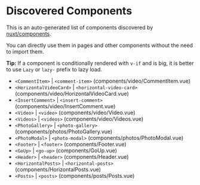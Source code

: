 # Discovered Components

This is an auto-generated list of components discovered by [nuxt/components](https://github.com/nuxt/components).

You can directly use them in pages and other components without the need to import them.

**Tip:** If a component is conditionally rendered with `v-if` and is big, it is better to use `Lazy` or `lazy-` prefix to lazy load.

- `<CommentItem>` | `<comment-item>` (components/video/CommentItem.vue)
- `<HorizontalVideoCard>` | `<horizontal-video-card>` (components/video/HorizontalVideoCard.vue)
- `<InsertComment>` | `<insert-comment>` (components/video/InsertComment.vue)
- `<Video>` | `<video>` (components/video/Video.vue)
- `<Videos>` | `<videos>` (components/video/Videos.vue)
- `<PhotoGallery>` | `<photo-gallery>` (components/photos/PhotoGallery.vue)
- `<PhotoModal>` | `<photo-modal>` (components/photos/PhotoModal.vue)
- `<Footer>` | `<footer>` (components/Footer.vue)
- `<GoUp>` | `<go-up>` (components/GoUp.vue)
- `<Header>` | `<header>` (components/Header.vue)
- `<HorizontalPosts>` | `<horizontal-posts>` (components/HorizontalPosts.vue)
- `<Posts>` | `<posts>` (components/posts/Posts.vue)
